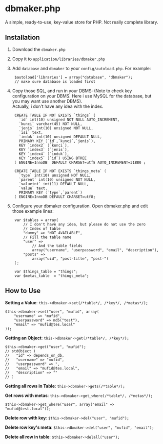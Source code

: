 # dbmaker.php

A simple, ready-to-use, key-value store for PHP. Not really complete library.

## Installation

1. Download the `dbmaker.php`
2. Copy it to `application/libraries/dbmaker.php`
3. Add `database` and `dbmaker` to your `config/autoload.php`. For example:

		$autoload['libraries'] = array("database", "dbmaker");
		// make sure database is loaded first

4. Copy those SQL, and run in your DBMS: (Note to check key configuration on your DBMS. Here i use MySQL for the database, but you may want use another DBMS).  
   Actually, i don't have any idea with the index.

		CREATE TABLE IF NOT EXISTS `things` (
		  `id` int(10) unsigned NOT NULL AUTO_INCREMENT,
		  `kunci` varchar(45) NOT NULL,
		  `jenis` int(10) unsigned NOT NULL,
		  `isi` text,
		  `induk` int(10) unsigned DEFAULT NULL,
		  PRIMARY KEY (`id`,`kunci`,`jenis`),
		  KEY `index2` (`kunci`),
		  KEY `index3` (`jenis`),
		  KEY `index4` (`induk`),
		  KEY `index5` (`id`) USING BTREE
		) ENGINE=InnoDB  DEFAULT CHARSET=utf8 AUTO_INCREMENT=31880 ;

		CREATE TABLE IF NOT EXISTS `things_meta` (
		  `type` int(10) unsigned NOT NULL,
		  `parent` int(10) unsigned NOT NULL,
		  `valueint` int(11) DEFAULT NULL,
		  `value` text,
		  PRIMARY KEY (`type`,`parent`)
		) ENGINE=InnoDB DEFAULT CHARSET=utf8;

5. Configure your dbmaker configuration. Open dbmaker.php and edit those example lines:

		var $tables = array(
			// I don't have any idea, but please do not use the zero
			// Index of table
			"dummy" => "NOT AVAILABLE",
			// Fill the table name
			"user" =>
				// And the table fields
				array("username", "userpassword", "email", "description"),
			"posts" =>
				array("uid", "post-title", "post-")
		);

		var $things_table = "things";
		var $metas_table  = "things_meta";

## How to Use

**Setting a Value**: `this->dbmaker->set(/*table*/, /*key*/, /*metas*/);`

	$this->dbmaker->set("user", "mufid", array(
		"username" => "mufid",
		"userpassword" => md5("test"),
		"email" => "mufid@tes.local"
	));

**Getting an Object**: `this->dbmaker->get(/*table*/, /*key*/);`

	$this->dbmaker->get("user", "mufid");
	// stdObject (
	//   "id" => depends_on_db,
	//   "username" => "mufid",
	//   "userpassword" => ",
	//   "email" => "mufid@tes.local",
	//   "description" => ""
	// )

**Getting all rows in Table**: `this->dbmaker->gets(/*table*/);`

**Get rows with metas**: `this->dbmaker->get_where(/*table*/, /*metas*/);`

	$this->dbmaker->get_where("user", array("email" => "mufid@test.local"));

**Delete row with key**: `$this->dbmaker->del("user", "mufid");`

**Delete row key's meta**: `$this->dbmaker->del("user", "mufid", "email");`

**Delete all row in table**: `$this->dbmaker->delall("user");`